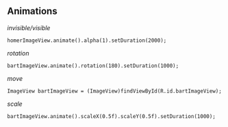 
## Animations

*invisible/visible*
```
homerImageView.animate().alpha(1).setDuration(2000);
```

*rotation*

```
bartImageView.animate().rotation(180).setDuration(1000);
```

*move*

```
ImageView bartImageView = (ImageView)findViewById(R.id.bartImageView);
```

*scale*

```
bartImageView.animate().scaleX(0.5f).scaleY(0.5f).setDuration(1000);
```

